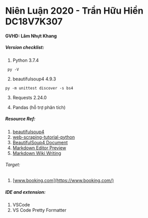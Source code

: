 # Niên Luận 2020 - Trần Hữu Hiền DC18V7K307
#### GVHD: Lâm Nhựt Khang

##### Version checklist:
 1. Python 3.7.4
```
 py -V
 ```
 2. beautifulsoup4 4.9.3 
 ```
 py -m unittest discover -s bs4
 ```
3. Requests 2.24.0

4. Pandas (hỗ trợ phân tích)

##### Resource Ref:  
1. [beautifulsoup4](https://pypi.org/project/beautifulsoup4/)
2. [web-scraping-tutorial-python](https://www.dataquest.io/blog/web-scraping-tutorial-python/)
3. [BeautifulSoup4 Document](https://www.crummy.com/software/BeautifulSoup/bs4/doc/)
4. [Markdown Editor Preview](https://jbt.github.io/markdown-editor/)
5. [Markdown Wiki Writing](https://github.com/adam-p/markdown-here/wiki/Markdown-Cheatsheet)

###### Target: 
1. [www.booking.com](https://www.booking.com/)

##### IDE and extension:
1. VSCode
2. VS Code Pretty Formatter


